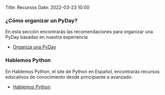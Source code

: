 Title: Recursos
Date: 2022-03-23 10:00



### ¿Cómo organizar un PyDay?

En esta sección encontrarás las recomendaciones para organizar una PyDay basadas en nuestra experiencia

* [Organiza una PyDay](/pages/como-organizar-una-pyday.html) 


### Hablemos Python

En Hablemos Python, el site de Python en Español, encontrarás recursos educativos de conocimiento desde principiante a avanzado: 

* [Hablemos Python](https://hablemospython.dev) 



